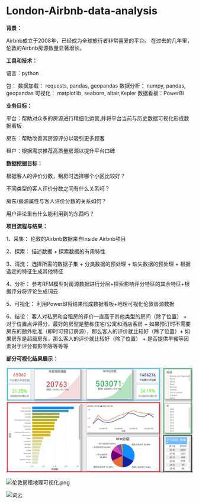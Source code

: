 # London-Airbnb-data-analysis

**背景：**

Airbnb成立于2008年，已经成为全球旅行者非常喜爱的平台。
在过去的几年里，伦敦的Airbnb房源数量显著增长。

**工具和技术：**

语言：python

包：
数据加载：
requests, pandas, geopandas
数据分析：
numpy, pandas, geopandas
可视化：
matplotlib, seaborn, altair,Kepler
数据看板：PowerBI

**业务目标：**

平台：帮助对众多的房源进行精细化运营,并将平台当前与历史数据可视化形成数据看板

房东：帮助改善其房源评分以吸引更多顾客

租户：根据需求推荐高质量房源以提升平台口碑


**数据挖掘目标：**

根据客人的评价分数，租房时选择哪个小区比较好？

不同类型的客人评价分数之间有什么关系吗？

房东/房源属性与客人评价分数的关系如何？

用户评论里有什么能利用到的东西吗？


**项目流程与结果：**

1、采集：
伦敦的Airbnb数据来自Inside Airbnb项目

2、探索：
描述数据 +
探索数据的有用特性

3、清洗：
选择所需的数据子集 +
分类数据的预处理 +
缺失数据的预处理 +
根据选定的特征生成其他特征

4、分析：
参考RFM模型对房源数据进行分层+探索影响评分特征的其余特征+根据评分将评论生成词云

5、可视化：
利用PowerBI将结果形成数据看板+地理可视化伦敦房源数据

6、结论：
客人对私房和合租房的评价一直高于其他类型的房间（除了位置） +
对于位置点评得分，最好的房型是整栋住宅/公寓和酒店客房 +
如果预订时不需要房东的额外批准（即时可预订房源），那么客人的评价就比较好（除了位置）+
如果房东是超级房东，那么客人的评价就比较好（除了位置） + 
是否提供早餐等因素对于评分有影响等等等等

**部分可视化结果展示：**

![数据看板.png](https://github.com/yanbing1997/test/blob/main/khym158b.jfif)

![伦敦房租地理可视化.png](https://sjwx.easydoc.xyz/17082933/files/khym1jnr)

![词云](https://sjwx.easydoc.xyz/17082933/files/khyrymuc.png)
